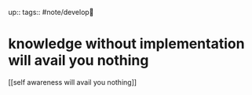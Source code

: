 up:: 
tags:: #note/develop🍃 

# knowledge without implementation will avail you nothing

[[self awareness will avail you nothing]]

